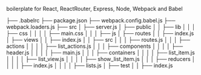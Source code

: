 boilerplate for React, ReactRouter, Express, Node, Webpack and Babel

├── .babelrc
├── package.json
├── webpack.config.babel.js
├── webpack.loaders.js
├── src
│   ├── server.js
│   ├── public
│   │   ├── lib
│   │   │   ├── css
│   │   │   │   ├── main.css
│   │   │   ├── js
│   ├── routes
│   │   ├── index.js
│   ├── views
│   │   ├── index.js
│   │   ├── src
│   │   │   ├── routes.js
│   │   │   ├── actions
│   │   │   │   ├── list_actions.js
│   │   │   ├── components
│   │   │   │   ├── header.js
│   │   │   │   ├── main.js
│   │   │   ├── containers
│   │   │   │   ├── list_item.js
│   │   │   │   ├── list_view.js
│   │   │   │   ├── show_list_item.js
│   │   │   ├── reducers
│   │   │   │   ├── index.js
│   │   │   │   ├── lists.js
│   ├── test
│   │   ├── index.js
